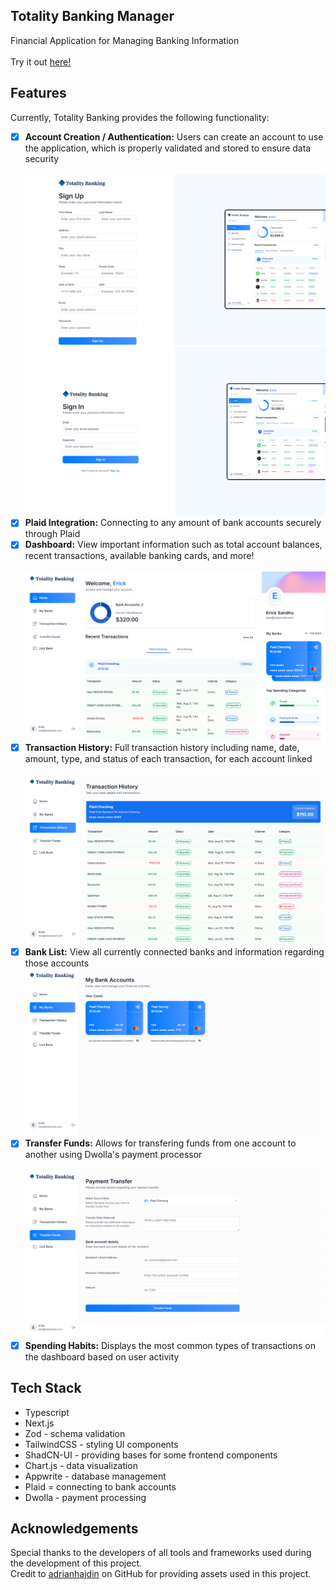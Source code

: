 ## Totality Banking Manager

Financial Application for Managing Banking Information <br/><br/>
Try it out [here!](https://totality-banking-manager.vercel.app/)

## Features

Currently, Totality Banking provides the following functionality:
- [x] **Account Creation / Authentication:** Users can create an account to use the application, which is properly validated and stored to ensure data security <br/><br/>
![Screenshot of sign-up page](/public/screenshots/sign-up.png)
![Screenshot of sign-in page](/public/screenshots/sign-in.png)
- [x] **Plaid Integration:** Connecting to any amount of bank accounts securely through Plaid <br/>
- [x] **Dashboard:** View important information such as total account balances, recent transactions, available banking cards, and more! <br/><br/>
![Screenshot of home screen after signing-in](/public/screenshots/home-screen.png)
- [x] **Transaction History:** Full transaction history including name, date, amount, type, and status of each transaction, for each account linked <br/><br/>
![Screenshot of transactions history page](/public/screenshots/transactions.png)
- [x] **Bank List:** View all currently connected banks and information regarding those accounts <br/>
![Screenshot of banks list](/public/screenshots/banks.png)
- [x] **Transfer Funds:** Allows for transfering funds from one account to another using Dwolla's payment processor <br/><br/>
![Screenshot of transfer funds page](/public/screenshots/transfer-funds.png)
- [x] **Spending Habits:** Displays the most common types of transactions on the dashboard based on user activity

## Tech Stack

- Typescript
- Next.js
- Zod - schema validation
- TailwindCSS - styling UI components
- ShadCN-UI - providing bases for some frontend components
- Chart.js - data visualization
- Appwrite - database management
- Plaid = connecting to bank accounts
- Dwolla - payment processing

## Acknowledgements

Special thanks to the developers of all tools and frameworks used during the development of this project. <br/>
Credit to [adrianhajdin](https://github.com/adrianhajdin) on GitHub for providing assets used in this project.
